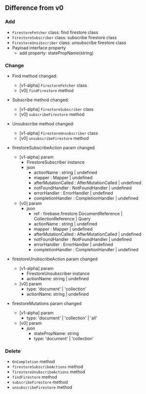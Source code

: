 ## Difference from v0

### Add
- `FirestoreFetcher` class: find firestore class
- `FirestoreSubscriber` class: subscribe firestore class
- `FirestoreUnsibscriber` class: unsubscribe firestore class
- Payload interface property
  - add property: statePropName(string)

### Change
- Find method changed:
  - [v1-alpha] `FirestoreFetcher` class
  - [v0] `findFirestore` method

- Subscribe method changed:
  - [v1-alpha] `FirestoreSubscriber` class
  - [v0] `subscribeFirestore` method

- Unsubscribe method changed:
  - [v1-alpha] `FirestoreUnsubscriber` class
  - [v0] `unsubscribeFirestore` method

- firestoreSubscribeAction param changed
  - [v1-alpha] param
    - FirestoreSubscriber instance
    - json
      - actionName           : string | undefined
      - mapper               : Mapper | undefined
      - afterMutationCalled  : AfterMutationCalled | undefined
      - notFoundHandler      : NotFoundHandler | undefined
      - errorHandler         : ErrorHandler | undefined
      - completionHandler    : CompletionHandler | undefined
  - [v0] param
    - json
      - ref                  : firebase.firestore.DocumentReference | CollectionReference | Query
      - actionName           : string | undefined
      - mapper               : Mapper | undefined
      - afterMutationCalled  : AfterMutationCalled | undefined
      - notFoundHandler      : NotFoundHandler | undefined
      - errorHandler         : ErrorHandler | undefined
      - completionHandler    : CompletionHandler | undefined

- firestoreUnubscribeAction param changed
  - [v1-alpha] param
    - FirestoreUnsubscriber instance
    - actionName: string | undefined
  - [v0] param
    - type: 'document' | 'collection'
    - actionName: string | undefined

- firestoreMutations param changed
  - [v1-alpha] param
    - type: 'document' | 'collection' | 'all'
  - [v0] param
    - json
      - statePropName: string
      - type: 'document' | 'collection'
    

### Delete
- `OnCompletion` method
- `firestoreSubscribeActions` method
- `firestoreUnubscribeActions` method
- `findFirestore` method
- `subscribeFirestore` method
- `unsubscribeFirestore` method
